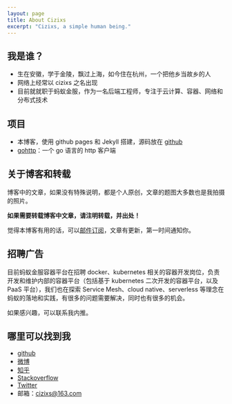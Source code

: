 ```yaml
---
layout: page
title: About Cizixs
excerpt: "Cizixs, a simple human being."
---
```


## 我是谁？

- 生在安徽，学于金陵，飘过上海，如今住在杭州，一个把他乡当故乡的人
- 网络上经常以 cizixs 之名出现
- 目前就就职于蚂蚁金服，作为一名后端工程师，专注于云计算、容器、网络和分布式技术

## 项目

- 本博客，使用 github pages 和 Jekyll 搭建，源码放在 [github](https://github.com/cizixs/cizixs.github.io)
- [gohttp](https://github.com/cizixs/gohttp)：一个 go 语言的 http 客户端

## 关于博客和转载

博客中的文章，如果没有特殊说明，都是个人原创，文章的题图大多数也是我拍摄的照片。

**如果需要转载博客中文章，请注明转载，并出处！**

觉得本博客有用的话，可以[邮件订阅](http://eepurl.com/c5iqVz)，文章有更新，第一时间通知你。

## 招聘广告

目前蚂蚁金服容器平台在招聘 docker、kubernetes 相关的容器开发岗位，负责开发和维护内部的容器平台（包括基于 kubernetes 二次开发的容器平台，以及 PaaS 平台），我们也在探索 Service Mesh、cloud native、serverless 等理念在蚂蚁的落地和实践，有很多的问题需要解决，同时也有很多的机会。

如果感兴趣，可以联系我内推。

## 哪里可以找到我

- [github](http://github.com/cizixs)
- [微博](https://weibo.com/u/1921727853)
- [知乎](https://www.zhihu.com/people/cizixs)
- [Stackoverflow](https://stackoverflow.com/users/1925083/cizixs)
- [Twitter](https://twitter.com/cizixs)
- 邮箱：cizixs@163.com